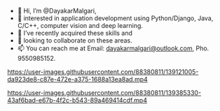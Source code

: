 - 👋 Hi, I’m @DayakarMalgari,
- 👀 interested in application development using Python/Django, Java, C/C++, computer vision and deep learning. 
- 🌱 I’ve recently acquired these skills and 
- 💞️ looking to collaborate on these areas.
- 📫 You can reach me at Email: dayakarmalgari@outlook.com, Pho. 9550985152.





https://user-images.githubusercontent.com/88380811/139121005-da923de8-c87e-472e-a375-1688a13ea8ad.mp4






https://user-images.githubusercontent.com/88380811/139385330-43af6bad-e67b-4f2c-b543-89a469414cdf.mp4


<!---
DayakarMalgari/DayakarMalgari is a ✨ special ✨ repository because its `README.md` (this file) appears on your GitHub profile.
You can click the Preview link to take a look at your changes.
--->


